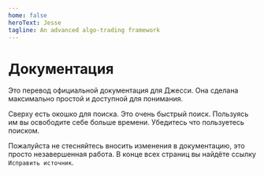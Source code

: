 ```yaml
---
home: false
heroText: Jesse
tagline: An advanced algo-trading framework
---
```


# Документация

Это перевод официальной документация для Джесси. Она сделана максимально простой и доступной для понимания.

Сверху есть окошко для поиска. Это очень быстрый поиск. Пользуясь им вы освободите себе больше времени. Убедитесь что пользуетесь поиском.

Пожалуйста не стесняйтесь вносить изменения в документацию, это просто незавершенная работа. В конце всех страниц вы найдёте ссылку `Исправить источник`.
